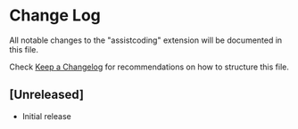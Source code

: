 # Change Log

All notable changes to the "assistcoding" extension will be documented in this file.

Check [Keep a Changelog](http://keepachangelog.com/) for recommendations on how to structure this file.

## [Unreleased]

- Initial release